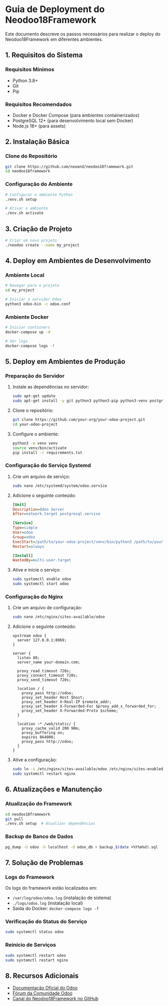 # Guia de Deployment do Neodoo18Framework

Este documento descreve os passos necessários para realizar o deploy do Neodoo18Framework em diferentes ambientes.

## 1. Requisitos do Sistema

### Requisitos Mínimos
- Python 3.8+
- Git
- Pip

### Requisitos Recomendados
- Docker e Docker Compose (para ambientes containerizados)
- PostgreSQL 12+ (para desenvolvimento local sem Docker)
- Node.js 18+ (para assets)

## 2. Instalação Básica

### Clone do Repositório
```bash
git clone https://github.com/neoand/neodoo18framework.git
cd neodoo18framework
```

### Configuração do Ambiente
```bash
# Configurar o ambiente Python
./env.sh setup

# Ativar o ambiente
./env.sh activate
```

## 3. Criação de Projeto

```bash
# Criar um novo projeto
./neodoo create --name my_project
```

## 4. Deploy em Ambientes de Desenvolvimento

### Ambiente Local
```bash
# Navegar para o projeto
cd my_project

# Iniciar o servidor Odoo
python3 odoo-bin -c odoo.conf
```

### Ambiente Docker
```bash
# Iniciar containers
docker-compose up -d

# Ver logs
docker-compose logs -f
```

## 5. Deploy em Ambientes de Produção

### Preparação do Servidor
1. Instale as dependências no servidor:
   ```bash
   sudo apt-get update
   sudo apt-get install -y git python3 python3-pip python3-venv postgresql nginx
   ```

2. Clone o repositório:
   ```bash
   git clone https://github.com/your-org/your-odoo-project.git
   cd your-odoo-project
   ```

3. Configure o ambiente:
   ```bash
   python3 -m venv venv
   source venv/bin/activate
   pip install -r requirements.txt
   ```

### Configuração do Serviço Systemd
1. Crie um arquivo de serviço:
   ```bash
   sudo nano /etc/systemd/system/odoo.service
   ```

2. Adicione o seguinte conteúdo:
   ```ini
   [Unit]
   Description=Odoo Server
   After=network.target postgresql.service

   [Service]
   Type=simple
   User=odoo
   Group=odoo
   ExecStart=/path/to/your-odoo-project/venv/bin/python3 /path/to/your-odoo-project/odoo-bin -c /path/to/your-odoo-project/odoo.conf
   Restart=always

   [Install]
   WantedBy=multi-user.target
   ```

3. Ative e inicie o serviço:
   ```bash
   sudo systemctl enable odoo
   sudo systemctl start odoo
   ```

### Configuração do Nginx
1. Crie um arquivo de configuração:
   ```bash
   sudo nano /etc/nginx/sites-available/odoo
   ```

2. Adicione o seguinte conteúdo:
   ```nginx
   upstream odoo {
     server 127.0.0.1:8069;
   }

   server {
     listen 80;
     server_name your-domain.com;

     proxy_read_timeout 720s;
     proxy_connect_timeout 720s;
     proxy_send_timeout 720s;

     location / {
       proxy_pass http://odoo;
       proxy_set_header Host $host;
       proxy_set_header X-Real-IP $remote_addr;
       proxy_set_header X-Forwarded-For $proxy_add_x_forwarded_for;
       proxy_set_header X-Forwarded-Proto $scheme;
     }

     location ~* /web/static/ {
       proxy_cache_valid 200 90m;
       proxy_buffering on;
       expires 864000;
       proxy_pass http://odoo;
     }
   }
   ```

3. Ative a configuração:
   ```bash
   sudo ln -s /etc/nginx/sites-available/odoo /etc/nginx/sites-enabled/
   sudo systemctl restart nginx
   ```

## 6. Atualizações e Manutenção

### Atualização do Framework
```bash
cd neodoo18framework
git pull
./env.sh setup  # Atualizar dependências
```

### Backup de Banco de Dados
```bash
pg_dump -U odoo -h localhost -d odoo_db > backup_$(date +%Y%m%d).sql
```

## 7. Solução de Problemas

### Logs do Framework
Os logs do framework estão localizados em:
- `/var/log/odoo/odoo.log` (instalação de sistema)
- `./logs/odoo.log` (instalação local)
- Saída do Docker: `docker-compose logs -f`

### Verificação do Status do Serviço
```bash
sudo systemctl status odoo
```

### Reinício de Serviços
```bash
sudo systemctl restart odoo
sudo systemctl restart nginx
```

## 8. Recursos Adicionais

- [Documentação Oficial do Odoo](https://www.odoo.com/documentation/18.0/)
- [Fórum da Comunidade Odoo](https://www.odoo.com/forum/help-1)
- [Canal do Neodoo18Framework no GitHub](https://github.com/neoand/neodoo18framework/discussions)
